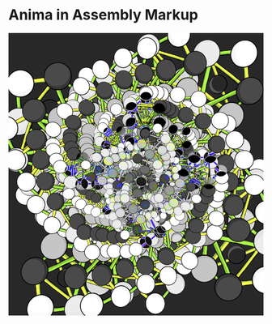 # Anima in Assembly Markup
<div align="center">
<img src="https://raw.githubusercontent.com/LamSlimenstein/Portfolio/main/Work/abyssSurfer.png" alt="Anima in Assembly Markup">
</div>
